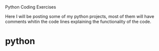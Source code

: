 Python Coding Exercises

Here I will be posting some of my python projects, 
most of them will have comments whitin the code lines explaining the functionality of the code.

# python
